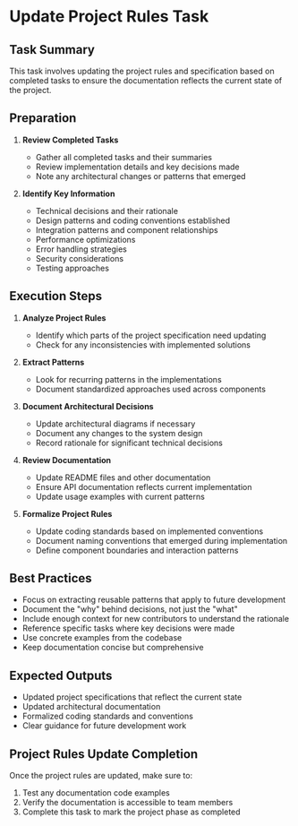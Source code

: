 # Update Project Rules Task

## Task Summary
This task involves updating the project rules and specification based on completed tasks to ensure the documentation reflects the current state of the project.

## Preparation

1. **Review Completed Tasks**
   - Gather all completed tasks and their summaries
   - Review implementation details and key decisions made
   - Note any architectural changes or patterns that emerged

2. **Identify Key Information**
   - Technical decisions and their rationale
   - Design patterns and coding conventions established
   - Integration patterns and component relationships
   - Performance optimizations
   - Error handling strategies
   - Security considerations
   - Testing approaches

## Execution Steps

1. **Analyze Project Rules**
   - Identify which parts of the project specification need updating
   - Check for any inconsistencies with implemented solutions

2. **Extract Patterns**
   - Look for recurring patterns in the implementations
   - Document standardized approaches used across components

3. **Document Architectural Decisions**
   - Update architectural diagrams if necessary
   - Document any changes to the system design
   - Record rationale for significant technical decisions

4. **Review Documentation**
   - Update README files and other documentation
   - Ensure API documentation reflects current implementation
   - Update usage examples with current patterns

5. **Formalize Project Rules**
   - Update coding standards based on implemented conventions
   - Document naming conventions that emerged during implementation
   - Define component boundaries and interaction patterns

## Best Practices

- Focus on extracting reusable patterns that apply to future development
- Document the "why" behind decisions, not just the "what"
- Include enough context for new contributors to understand the rationale
- Reference specific tasks where key decisions were made
- Use concrete examples from the codebase
- Keep documentation concise but comprehensive

## Expected Outputs

- Updated project specifications that reflect the current state
- Updated architectural documentation
- Formalized coding standards and conventions
- Clear guidance for future development work

## Project Rules Update Completion

Once the project rules are updated, make sure to:
1. Test any documentation code examples
2. Verify the documentation is accessible to team members
3. Complete this task to mark the project phase as completed 